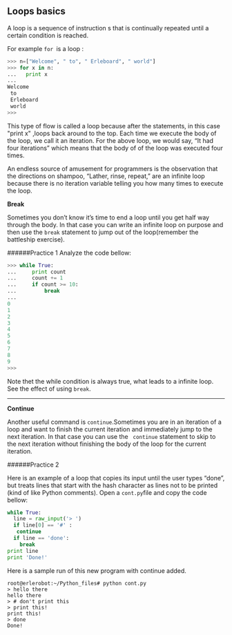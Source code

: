 ## Loops basics

A loop is a sequence of instruction s that is continually repeated until a certain condition is reached.

For example `for `is  a loop :

```python
>>> n=["Welcome", " to", " Erleboard", " world"]
>>> for x in n:
...   print x
...
Welcome
 to
 Erleboard
 world
>>>
```

This type of flow is called a loop because after the statements, in this case "print x" ,loops back around to the top. Each time we execute the body of the loop, we call it an iteration. For the
above loop, we would say, “It had four iterations” which means that the body of of
the loop was executed four times.

An endless source of amusement for programmers is the observation that the directions
on shampoo, “Lather, rinse, repeat,” are an infinite loop because there is
no iteration variable telling you how many times to execute the loop.

**Break**

Sometimes you don’t know it’s time to end a loop until you get half way through
the body. In that case you can write an infinite loop on purpose and then use the
`break` statement to jump out of the loop(remember the battleship exercise).

######Practice 1
Analyze the code bellow:
```python
>>> while True:
...     print count
...     count += 1
...     if count >= 10:
...         break
...
0
1
2
3
4
5
6
7
8
9
>>>
```
Note thet the while condition is always true, what leads to a infinite loop. See the effect of using `break`.

---

**Continue**

Another useful command is `continue`.Sometimes you are in an iteration of a loop and want to finish the current iteration and immediately jump to the next iteration. In that case you can use the ` continue`
statement to skip to the next iteration without finishing the body of the loop for
the current iteration.

######Practice 2

Here is an example of a loop that copies its input until the user types “done”, but
treats lines that start with the hash character as lines not to be printed (kind of like
Python comments).
Open a `cont.py`file and copy the code bellow:
```python
while True:
  line = raw_input('> ')
  if line[0] == '#' :
   continue
  if line == 'done':
    break
print line
print 'Done!'
```
Here is a sample run of this new program with continue added.
```
root@erlerobot:~/Python_files# python cont.py
> hello there
hello there
> # don't print this
> print this!
print this!
> done
Done!
```
